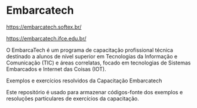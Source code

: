 # Embarcatech
https://embarcatech.softex.br/

https://embarcatech.ifce.edu.br/

O EmbarcaTech é um programa de capacitação profissional técnica destinado a alunos de nível superior em Tecnologias da Informação e Comunicação (TIC) e áreas correlatas, focado em tecnologias de Sistemas Embarcados e Internet das Coisas (IOT).

Exemplos e exercícios resolvidos da Capacitação Embarcatech

Este repositório é usado para armazenar códigos-fonte dos exemplos e resoluções particulares de exercícios da capacitação.
